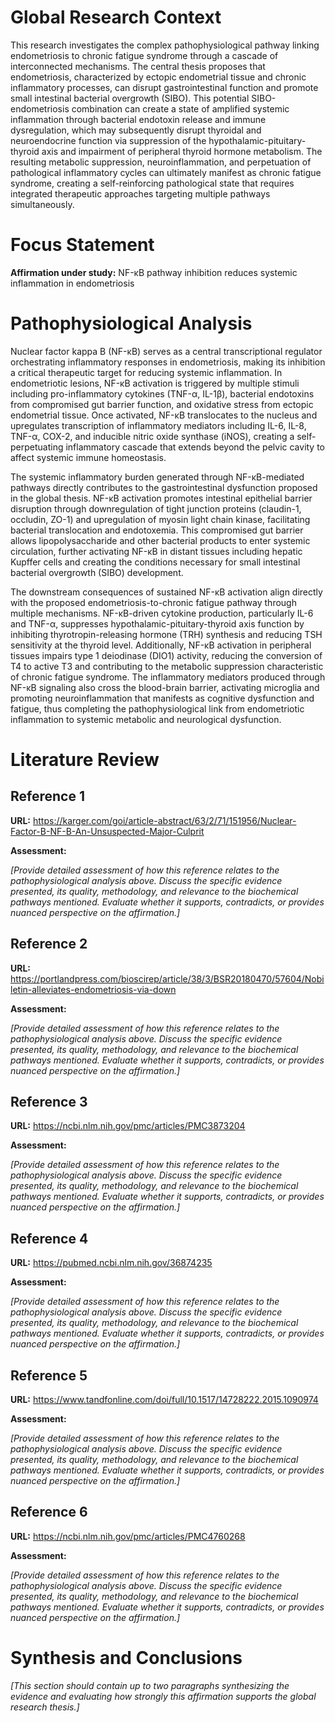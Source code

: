 # Global Research Context

This research investigates the complex pathophysiological pathway linking endometriosis to chronic fatigue syndrome through a cascade of interconnected mechanisms. The central thesis proposes that endometriosis, characterized by ectopic endometrial tissue and chronic inflammatory processes, can disrupt gastrointestinal function and promote small intestinal bacterial overgrowth (SIBO). This potential SIBO-endometriosis combination can create a state of amplified systemic inflammation through bacterial endotoxin release and immune dysregulation, which may subsequently disrupt thyroidal and neuroendocrine function via suppression of the hypothalamic-pituitary-thyroid axis and impairment of peripheral thyroid hormone metabolism. The resulting metabolic suppression, neuroinflammation, and perpetuation of pathological inflammatory cycles can ultimately manifest as chronic fatigue syndrome, creating a self-reinforcing pathological state that requires integrated therapeutic approaches targeting multiple pathways simultaneously.

# Focus Statement

**Affirmation under study:** NF-κB pathway inhibition reduces systemic inflammation in endometriosis

# Pathophysiological Analysis

Nuclear factor kappa B (NF-κB) serves as a central transcriptional regulator orchestrating inflammatory responses in endometriosis, making its inhibition a critical therapeutic target for reducing systemic inflammation. In endometriotic lesions, NF-κB activation is triggered by multiple stimuli including pro-inflammatory cytokines (TNF-α, IL-1β), bacterial endotoxins from compromised gut barrier function, and oxidative stress from ectopic endometrial tissue. Once activated, NF-κB translocates to the nucleus and upregulates transcription of inflammatory mediators including IL-6, IL-8, TNF-α, COX-2, and inducible nitric oxide synthase (iNOS), creating a self-perpetuating inflammatory cascade that extends beyond the pelvic cavity to affect systemic immune homeostasis.

The systemic inflammatory burden generated through NF-κB-mediated pathways directly contributes to the gastrointestinal dysfunction proposed in the global thesis. NF-κB activation promotes intestinal epithelial barrier disruption through downregulation of tight junction proteins (claudin-1, occludin, ZO-1) and upregulation of myosin light chain kinase, facilitating bacterial translocation and endotoxemia. This compromised gut barrier allows lipopolysaccharide and other bacterial products to enter systemic circulation, further activating NF-κB in distant tissues including hepatic Kupffer cells and creating the conditions necessary for small intestinal bacterial overgrowth (SIBO) development.

The downstream consequences of sustained NF-κB activation align directly with the proposed endometriosis-to-chronic fatigue pathway through multiple mechanisms. NF-κB-driven cytokine production, particularly IL-6 and TNF-α, suppresses hypothalamic-pituitary-thyroid axis function by inhibiting thyrotropin-releasing hormone (TRH) synthesis and reducing TSH sensitivity at the thyroid level. Additionally, NF-κB activation in peripheral tissues impairs type 1 deiodinase (DIO1) activity, reducing the conversion of T4 to active T3 and contributing to the metabolic suppression characteristic of chronic fatigue syndrome. The inflammatory mediators produced through NF-κB signaling also cross the blood-brain barrier, activating microglia and promoting neuroinflammation that manifests as cognitive dysfunction and fatigue, thus completing the pathophysiological link from endometriotic inflammation to systemic metabolic and neurological dysfunction.

# Literature Review

## Reference 1

**URL:** https://karger.com/goi/article-abstract/63/2/71/151956/Nuclear-Factor-B-NF-B-An-Unsuspected-Major-Culprit

**Assessment:**

*[Provide detailed assessment of how this reference relates to the pathophysiological analysis above. Discuss the specific evidence presented, its quality, methodology, and relevance to the biochemical pathways mentioned. Evaluate whether it supports, contradicts, or provides nuanced perspective on the affirmation.]*

## Reference 2

**URL:** https://portlandpress.com/bioscirep/article/38/3/BSR20180470/57604/Nobiletin-alleviates-endometriosis-via-down

**Assessment:**

*[Provide detailed assessment of how this reference relates to the pathophysiological analysis above. Discuss the specific evidence presented, its quality, methodology, and relevance to the biochemical pathways mentioned. Evaluate whether it supports, contradicts, or provides nuanced perspective on the affirmation.]*

## Reference 3

**URL:** https://ncbi.nlm.nih.gov/pmc/articles/PMC3873204

**Assessment:**

*[Provide detailed assessment of how this reference relates to the pathophysiological analysis above. Discuss the specific evidence presented, its quality, methodology, and relevance to the biochemical pathways mentioned. Evaluate whether it supports, contradicts, or provides nuanced perspective on the affirmation.]*

## Reference 4

**URL:** https://pubmed.ncbi.nlm.nih.gov/36874235

**Assessment:**

*[Provide detailed assessment of how this reference relates to the pathophysiological analysis above. Discuss the specific evidence presented, its quality, methodology, and relevance to the biochemical pathways mentioned. Evaluate whether it supports, contradicts, or provides nuanced perspective on the affirmation.]*

## Reference 5

**URL:** https://www.tandfonline.com/doi/full/10.1517/14728222.2015.1090974

**Assessment:**

*[Provide detailed assessment of how this reference relates to the pathophysiological analysis above. Discuss the specific evidence presented, its quality, methodology, and relevance to the biochemical pathways mentioned. Evaluate whether it supports, contradicts, or provides nuanced perspective on the affirmation.]*

## Reference 6

**URL:** https://ncbi.nlm.nih.gov/pmc/articles/PMC4760268

**Assessment:**

*[Provide detailed assessment of how this reference relates to the pathophysiological analysis above. Discuss the specific evidence presented, its quality, methodology, and relevance to the biochemical pathways mentioned. Evaluate whether it supports, contradicts, or provides nuanced perspective on the affirmation.]*

# Synthesis and Conclusions

*[This section should contain up to two paragraphs synthesizing the evidence and evaluating how strongly this affirmation supports the global research thesis.]*

